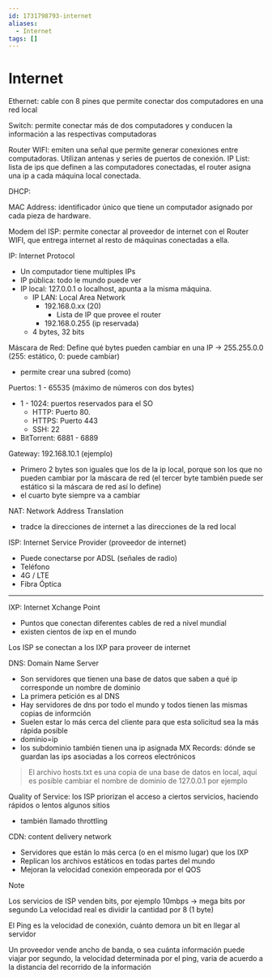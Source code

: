 ```yaml
---
id: 1731798793-internet
aliases:
  - Internet
tags: []
---
```


# Internet

Ethernet: cable con 8 pines que permite conectar dos computadores en una red local

Switch: permite conectar más de dos computadores y conducen la información a las respectivas computadoras

Router WIFI: emiten una señal que permite generar conexiones entre computadoras. Utilizan antenas y series de puertos de conexión.
IP List: lista de ips que definen a las computadores conectadas, el router asigna una ip a cada máquina local conectada.

DHCP:

MAC Address: identificador único que tiene un computador asignado por cada pieza de hardware.

Modem del ISP: permite conectar al proveedor de internet con el Router WIFI, que entrega internet al resto de máquinas conectadas a ella.

IP: Internet Protocol
  - Un computador tiene multiples IPs
  - IP pública: todo le mundo puede ver
  - IP local: 127.0.0.1 o localhost, apunta a la misma máquina.
    - IP LAN: Local Area Network
      - 192.168.0.xx (20)
        - Lista de IP que provee el router
      - 192.168.0.255 (ip reservada)
    - 4 bytes, 32 bits

Máscara de Red: Define qué bytes pueden cambiar en una IP -> 255.255.0.0 (255: estático, 0: puede cambiar)
  - permite crear una subred (como)
  
Puertos: 1 - 65535 (máximo de números con dos bytes)
  - 1 - 1024: puertos reservados para el SO
    - HTTP: Puerto 80.
    - HTTPS: Puerto 443
    - SSH: 22
  - BitTorrent: 6881 - 6889

Gateway: 192.168.10.1 (ejemplo)
  - Primero 2 bytes son iguales que los de la ip local, porque son los que no pueden cambiar por la máscara de red (el tercer byte también puede ser estático si la máscara de red así lo define)
  - el cuarto byte siempre va a cambiar

NAT: Network Address Translation
  - tradce la direcciones de internet a las direcciones de la red local


ISP: Internet Service Provider (proveedor de internet)
  - Puede conectarse por ADSL (señales de radio)
  - Teléfono
  - 4G / LTE
  - Fibra Óptica

--- 

IXP: Internet Xchange Point
  - Puntos que conectan diferentes cables de red a nivel mundial
  - existen cientos de ixp en el mundo

Los ISP se conectan a los IXP para proveer de internet

DNS: Domain Name Server
  - Son servidores que tienen una base de datos que saben a qué ip corresponde un nombre de dominio
  - La primera petición es al DNS
  - Hay servidores de dns por todo el mundo y todos tienen las mismas copias de informción
  - Suelen estar lo más cerca del cliente para que esta solicitud sea la más rápida posible
  - dominio=ip
  - los subdominio también tienen una ip asignada
MX Records: dónde se guardan las ips asociadas a los correos electrónicos

> El archivo hosts.txt es una copia de una base de datos en local, aquí es posible cambiar el nombre de dominio de 127.0.0.1 por ejemplo 


Quality of Service: los ISP priorizan el acceso a ciertos servicios, haciendo rápidos o lentos algunos sitios
  - también llamado throttling

CDN: content delivery network
  - Servidores que están lo más cerca (o en el mismo lugar) que los IXP
  - Replican los archivos estáticos en todas partes del mundo
  - Mejoran la velocidad conexión empeorada por el QOS

> [!NOTE]
>  Los servicios de ISP venden bits, por ejemplo 10mbps -> mega bits por segundo
   La velocidad real es dividir la cantidad por 8 (1 byte)

El Ping es la velocidad de conexión, cuánto demora un bit en llegar al servidor

Un proveedor vende ancho de banda, o sea cuánta información puede viajar por segundo, la velocidad determinada por el ping, varia de acuerdo a la distancia del recorrido de la información


